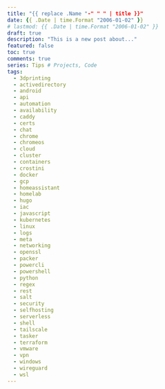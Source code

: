 ```yaml
---
title: "{{ replace .Name "-" " " | title }}"
date: {{ .Date | time.Format "2006-01-02" }}
# lastmod: {{ .Date | time.Format "2006-01-02" }}
draft: true
description: "This is a new post about..."
featured: false
toc: true
comments: true
series: Tips # Projects, Code
tags:
  - 3dprinting
  - activedirectory
  - android
  - api
  - automation
  - availability
  - caddy
  - certs
  - chat
  - chrome
  - chromeos
  - cloud
  - cluster
  - containers
  - crostini
  - docker
  - gcp
  - homeassistant
  - homelab
  - hugo
  - iac
  - javascript
  - kubernetes
  - linux
  - logs
  - meta
  - networking
  - openssl
  - packer
  - powercli
  - powershell
  - python
  - regex
  - rest
  - salt
  - security
  - selfhosting
  - serverless
  - shell
  - tailscale
  - tasker
  - terraform
  - vmware
  - vpn
  - windows
  - wireguard
  - wsl
---
```



